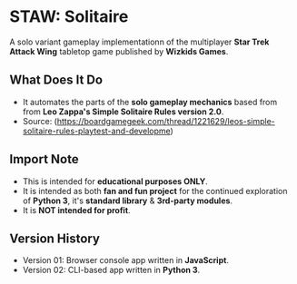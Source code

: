 # STAW: Solitaire
A solo variant gameplay implementationn of the multiplayer <b>Star Trek Attack Wing</b> tabletop game published by <b>Wizkids Games</b>.

## What Does It Do
* It automates the parts of the <b>solo gameplay mechanics</b> based from from <b>Leo Zappa's Simple Solitaire Rules version 2.0</b>.
* Source: (https://boardgamegeek.com/thread/1221629/leos-simple-solitaire-rules-playtest-and-developme)

## Import Note
* This is intended for <b>educational purposes ONLY</b>.
* It is intended as both <b>fan and fun project</b> for the continued exploration of <b>Python 3</b>, it's <b>standard library</b> & <b>3rd-party modules</b>.
* It is <b>NOT intended for profit</b>.

## Version History
* Version 01: Browser console app written in <b>JavaScript</b>.
* Version 02: CLI-based app written in <b>Python 3</b>.
